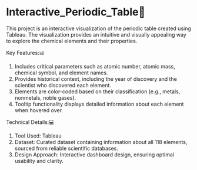 # Interactive_Periodic_Table🚀
This project is an interactive visualization of the periodic table created using Tableau. 
The visualization provides an intuitive and visually appealing way to explore the chemical elements and their properties.

Key Features:📊
1. Includes critical parameters such as atomic number, atomic mass, chemical symbol, and element names.
2. Provides historical context, including the year of discovery and the scientist who discovered each element.
3. Elements are color-coded based on their classification (e.g., metals, nonmetals, noble gases).
4. Tooltip functionality displays detailed information about each element when hovered over.

Technical Details:💻
1. Tool Used: Tableau
2. Dataset: Curated dataset containing information about all 118 elements, sourced from reliable scientific databases.
3. Design Approach: Interactive dashboard design, ensuring optimal usability and clarity.


